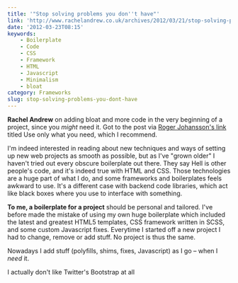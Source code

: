 ```yaml
---
title: '"Stop solving problems you don''t have"'
link: 'http://www.rachelandrew.co.uk/archives/2012/03/21/stop-solving-problems-you-dont-yet-have/'
date: '2012-03-23T08:15'
keywords:
    - Boilerplate
    - Code
    - CSS
    - Framework
    - HTML
    - Javascript
    - Minimalism
    - bloat
category: Frameworks
slug: stop-solving-problems-you-dont-have
---
```


**Rachel Andrew** on adding bloat and more code in the very beginning of a project, since you _might_ need it. Got to the post via [Roger Johansson's link](http://www.456bereastreet.com/archive/201203/use_only_what_you_need/) titled Use only what you need, which I recommend.
 
 I'm indeed interested in reading about new techniques and ways of setting up new web projects as smooth as possible, but as I've "grown older" I haven't tried out every obscure boilerplate out there. They say Hell is other people's code, and it's indeed true with HTML and CSS. Those technologies are a huge part of what I do, and some frameworks and boilerplates feels awkward to use. It's a different case with backend code libraries, which act like black boxes where you use to interface with something.
 
 **To me, a boilerplate for a project** should be personal and tailored. I've before made the mistake of using my own huge boilerplate which included the latest and greatest HTML5 templates, CSS framework written in SCSS, and some custom Javascript fixes. Everytime I started off a new project I had to change, remove or add stuff. No project is thus the same.
 
 Nowadays I add stuff (polyfills, shims, fixes, Javascript) as I go – when I _need_ it.
 
 I actually don't like Twitter's Bootstrap at all
